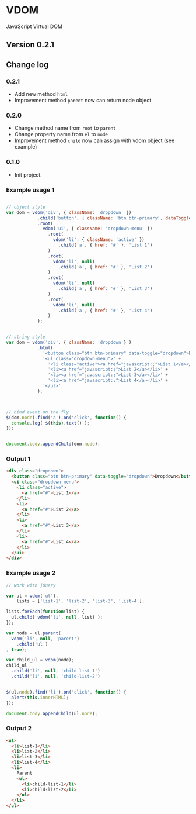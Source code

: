 VDOM
====

JavaScript Virtual DOM

## Version 0.2.1


## Change log

### 0.2.1
- Add new method `html`
- Improvement method `parent` now can return node object


### 0.2.0

- Change method name from `root` to `parent`
- Change property name from `el` to `node`
- Improvement method `child` now can assign with vdom object (see example)


### 0.1.0

- Init project.


### Example usage 1

```JavaScript

// object style
var dom = vdom('div', { className: 'dropdown' })
            .child('button', { className: 'btn btn-primary', dataToggle: 'dropdown' }, 'Dropdown')
            .root(
              vdom('ui', { className: 'dropdown-menu' })
                .root(
                  vdom('li', { className: 'active' })
                    .child('a', { href: '#' }, 'List 1')
                )
                .root(
                  vdom('li', null)
                    .child('a', { href: '#' }, 'List 2')
                )
                .root(
                  vdom('li', null)
                    .child('a', { href: '#' }, 'List 3')
                )
                .root(
                  vdom('li', null)
                    .child('a', { href: '#' }, 'List 4')
                )
            );


// string style
var dom = vdom('div', { className: 'dropdown'} )
            .html(
              '<button class="btn btn-primary" data-toggle="dropdown">Dropdown</button>' +
              '<ul class="dropdown-menu">' +
                '<li class="active"><a href="javascript:;">List 1</a></li>' +
                '<li><a href="javascript:;">List 2</a></li>' +
                '<li><a href="javascript:;">List 3</a></li>' +
                '<li><a href="javascript:;">List 4</a></li>' +
              '</ul>'
            );



// bind event on the fly
$(dom.node).find('a').on('click', function() {
  console.log( $(this).text() );
});


document.body.appendChild(dom.node);
```


### Output 1

```html
<div class="dropdown">
  <button class="btn btn-primary" data-toggle="dropdown">Dropdown</button>
  <ui class="dropdown-menu">
    <li class="active">
      <a href="#">List 1</a>
    </li>
    <li>
      <a href="#">List 2</a>
    </li>
    <li>
      <a href="#">List 3</a>
    </li>
    <li>
      <a href="#">List 4</a>
    </li>
  </ui>
</div>
```


### Example usage 2

```JavaScript
// work with jQuery

var ul = vdom('ul'),
    lists = ['list-1', 'list-2', 'list-3', 'list-4'];

lists.forEach(function(list) {
  ul.child( vdom('li', null, list) );
});

var node = ul.parent(
  vdom('li', null, 'parent')
    .child('ul')
, true);

var child_ul = vdom(node);
child_ul
  .child('li', null, 'child-list-1')
  .child('li', null, 'child-list-2')


$(ul.node).find('li').on('click', function() {
  alert(this.innerHTML);
});

document.body.appendChild(ul.node);
```

### Output 2

```html
<ul>
  <li>list-1</li>
  <li>list-2</li>
  <li>list-3</li>
  <li>list-4</li>
  <li>
    Parent
    <ul>
      <li>child-list-1</li>
      <li>child-list-2</li>
    </ul>
  </li>
</ul>
```
